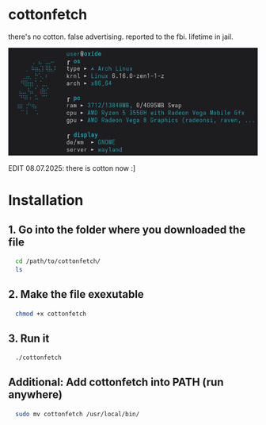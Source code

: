 # cottonfetch
there's no cotton. false advertising. reported to the fbi. lifetime in jail.

[logo]:https://github.com/servalx4/cottonfetch/blob/main/cottonfetch1point8.png "cottonfetch 1.8"
![logo]

EDIT 08.07.2025: there is cotton now :]

# Installation

## 1. Go into the folder where you downloaded the file
```bash
  cd /path/to/cottonfetch/
  ls
```

## 2. Make the file exexutable
```bash
  chmod +x cottonfetch
```

## 3. Run it
```bash
  ./cottonfetch
```

## Additional: Add cottonfetch into PATH (run anywhere)
```bash
  sudo mv cottonfetch /usr/local/bin/
```
